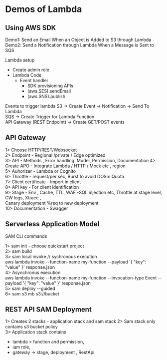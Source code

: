 # Demos of Lambda

Using AWS SDK
--------------------------------------
Demo1: Send an Email When an Object is Added to S3 through Lambda  
Demo2: Send a Notification through Lambda When a Message is Sent to SQS  

Lambda setup
 - Create admin role
 - Lambda Code
   - Event handler 
     - SDK provisioning APIs
      - (aws.SES).sendEmail
      - (aws.SNS).publish

Events to trigger lambda
S3  -> Create Event -> Notification -> Send To Lambda  
SQS -> Create Trigger for Lambda Function  
API Gateway (REST Endpoint) -> Create GET/POST events


API Gateway
----------------------------------------  
1> Choose HTTP/REST/Websocket  
2> Endpoint  - Regional /private / Edge optimized  
3> API -  Methods , Error handling. Model, Permission, Documentation 
4> Create APO - Integrate Lambda / HTTP / Mock etc , region   
5> Auhorizer - Lambda or Cognito   
6> Throttle - request/per sec, Burst to avoid DOSm Quota  
7> Client certificate - Import in client  
8> API key - For client identification  
9> Stage - Env , Cache, TTL, WAF -SQL injection etc, Throttle at stage level, CW logs, Xtrace ,   
  Canary deployment %req to new deployment  
10> Documentation - Swagger  

Serverless Application Model
----------------------------------------  

SAM CLI commands

1> sam init - choose quickstart project  
2> sam build  
3> sam local invoke   // sychronous execution  
 aws lambda invoke --function-name my-function --payload '{ "key": "value" }' response.json  
4> Asynchronus execution  
 aws lambda invoke --function-name my-function  --invocation-type Event --payload '{ "key": "value" }' response.json  
5> sam deploy --guided    
6> sam s3 mb s3://bucket  


REST API SAM Deployment
----------------------------------------

1> Creates 2 stacks - application stack  and sam stack 
2> Sam stack only contains s3 bucket policy  
3> Application stack contains 
   - lambda > function and permission,  
   - iam role,  
   - gateway -> stage, deployment , RestApi    

